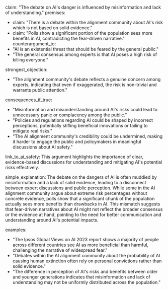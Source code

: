 claim: "The debate on AI's danger is influenced by misinformation and lack of understanding."
premises:
  - claim: "There is a debate within the alignment community about AI's risk which is not based on solid evidence."
  - claim: "Polls show a significant portion of the population sees more benefits in AI, contradicting the fear-driven narrative."
counterargument_to:
  - "AI is an existential threat that should be feared by the general public."
  - "The general consensus among experts is that AI poses a high risk of killing everyone."

strongest_objection:
  - "The alignment community's debate reflects a genuine concern among experts, indicating that even if exaggerated, the risk is non-trivial and warrants public attention."

consequences_if_true:
  - "Misinformation and misunderstanding around AI's risks could lead to unnecessary panic or complacency among the public."
  - "Policies and regulations regarding AI could be shaped by incorrect perceptions, potentially stifling beneficial innovations or failing to mitigate real risks."
  - "The AI alignment community's credibility could be undermined, making it harder to engage the public and policymakers in meaningful discussions about AI safety."

link_to_ai_safety: This argument highlights the importance of clear, evidence-based discussions for understanding and mitigating AI's potential risks effectively.

simple_explanation: The debate on the dangers of AI is often muddied by misinformation and a lack of solid evidence, leading to a disconnect between expert discussions and public perception. While some in the AI alignment community argue about extreme risk percentages without concrete evidence, polls show that a significant chunk of the population actually sees more benefits than drawbacks in AI. This mismatch suggests that fear-driven narratives about AI might not reflect the broader consensus or the evidence at hand, pointing to the need for better communication and understanding around AI's potential impacts.

examples:
  - "The Ipsos Global Views on AI 2023 report shows a majority of people across different countries see AI as more beneficial than harmful, challenging the narrative of widespread fear."
  - "Debates within the AI alignment community about the probability of AI causing human extinction often rely on personal convictions rather than solid evidence."
  - "The difference in perception of AI's risks and benefits between older and younger generations indicates that misinformation and lack of understanding may not be uniformly distributed across the population."